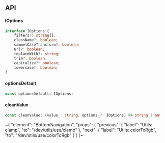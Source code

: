 

## API

#### IOptions

```ts
interface IOptions {
    filters?: string[];
    className?: boolean;
    cammelCaseTransform?: boolean;
    url?: boolean;
    replaceWith?: string;
    trim?: boolean;
    capitalize?: boolean;
    lowercase?: boolean;
}
```

#### optionsDefault

```ts
const optionsDefault: IOptions;
```

#### cleanValue

```ts
const cleanValue: (value_: string, options_?: IOptions) => string | any;
```


~{
  "element": "BottomNavigation",
  "props": {
    "previous": {
      "label": "Utils: clamp",
      "to": "/dev/utils/use/clamp"
    },
    "next": {
      "label": "Utils: colorToRgb",
      "to": "/dev/utils/use/colorToRgb"
    }
  }
}~
